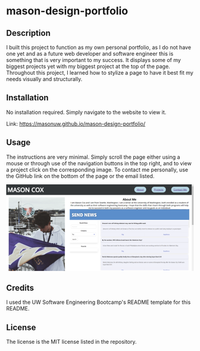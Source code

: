 # mason-design-portfolio

## Description

I built this project to function as my own personal portfolio, as I do not have one yet and as a future web developer and software engineer this is something that is very important to my success. It displays some of my biggest projects yet with my biggest project at the top of the page. Throughout this project, I learned how to stylize a page to have it best fit my needs visually and structurally.

## Installation

No installation required. Simply navigate to the website to view it.

Link: https://masonuw.github.io/mason-design-portfolio/

## Usage

The instructions are very minimal. Simply scroll the page either using a mouse or through use of the navigation buttons in the top right, and to view a project click on the corresponding image. To contact me personally, use the GitHub link on the bottom of the page or the email listed.

![readme preview](assets\img\README-PREVIEW.png)

## Credits

I used the UW Software Engineering Bootcamp's README template for this README.

## License

The license is the MIT license listed in the repository.